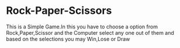 # Rock-Paper-Scissors
This is a Simple Game.In this you have to choose a option from Rock,Paper,Scissor and the Computer select any one out of them and based on the selections you may Win,Lose or Draw
